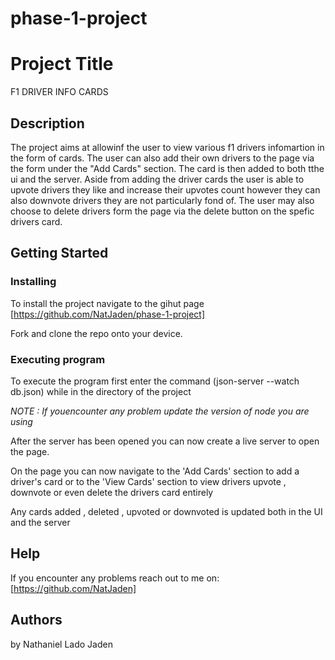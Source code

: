 # phase-1-project
# Project Title
F1 DRIVER INFO CARDS

## Description
The project aims at allowinf the user to view various f1 drivers infomartion in the form of cards.
The user can also add their own drivers to the page via the form under the "Add Cards" section. The card is then added to both tthe ui and the server.
Aside from adding the driver cards the user is able to upvote drivers they like and increase their upvotes count however they can also downvote drivers they are not particularly fond of.
The user may also choose to delete drivers form the page via the delete button on the spefic drivers card.

## Getting Started
### Installing
To install the project navigate to the gihut page [https://github.com/NatJaden/phase-1-project] 

Fork and clone the repo onto your device.
### Executing program
To execute the program first enter the command (json-server --watch db.json) while in the directory of the project 

*NOTE : If youencounter any problem update the version of node you are using*

After the server has been opened you can now create a live server to open the page.

On the page you can now navigate to the 'Add Cards' section to add a driver's card or to the 'View Cards' section to view drivers upvote , downvote or even delete the drivers card entirely 

Any cards added , deleted , upvoted or downvoted is updated both in the UI and the server

## Help

If you encounter any problems reach out to me on: [https://github.com/NatJaden]

## Authors

by Nathaniel Lado Jaden









